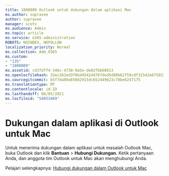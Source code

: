 ```yaml
---
title: 1800009 Outlook untuk dukungan dalam aplikasi Mac
ms.author: supravee
author: supravee
manager: scotv
ms.audience: Admin
ms.topic: article
ms.service: o365-administration
ROBOTS: NOINDEX, NOFOLLOW
localization_priority: Normal
ms.collection: Adm_O365
ms.custom:
- "135"
- "1800009"
ms.assetid: cd3fdff4-346c-4730-9a5e-de02fbb60613
ms.openlocfilehash: 33ec262ed3f6bd45424476fded5d88b62f59cdf31542e675923a030f1d6b8fa0
ms.sourcegitcommit: b5f7da89a650d2915dc652449623c78be6247175
ms.translationtype: MT
ms.contentlocale: id-ID
ms.lasthandoff: 08/05/2021
ms.locfileid: "54053469"
---
```

# <a name="in-app-support-in-outlook-for-mac"></a>Dukungan dalam aplikasi di Outlook untuk Mac

Untuk menerima dukungan dalam aplikasi untuk masalah Outlook Mac, buka Outlook dan klik **Bantuan** \> **Hubungi Dukungan.** Ketik pertanyaan Anda, dan anggota tim Outlook untuk Mac akan menghubungi Anda. 

Pelajari selengkapnya: [Hubungi dukungan dalam Outlook untuk Mac](https://support.office.com//article/d0410177-8e65-4487-93f7-206a3a3d71a8)